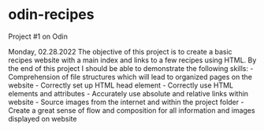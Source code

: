 # odin-recipes
Project #1 on Odin 

Monday, 02.28.2022
The objective of this project is to create a basic recipes website with a main index and links to a few recipes using HTML. By the end of this project I should be able to demonstrate the following skills: 
    - Comprehension of file structures which will lead to organized pages on the website
    - Correctly set up HTML head element
    - Correctly use HTML elements and attributes
    - Accurately use absolute and relative links within website
    - Source images from the internet and within the project folder
    - Create a great sense of flow and composition for all information and images       displayed on website
